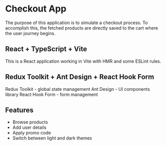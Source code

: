 # Checkout App

The purpose of this application is to simulate a checkout process. To accomplish this, the fetched products are directly saved to the cart where the user journey begins.

## React + TypeScript + Vite

This is a React application working in Vite with HMR and some ESLint rules.

## Redux Toolkit + Ant Design + React Hook Form

Redux Toolkit - global state management
Ant Design - UI components library
React Hook Form - form management

## Features

- Browse products
- Add user details
- Apply promo code
- Switch between light and dark themes
